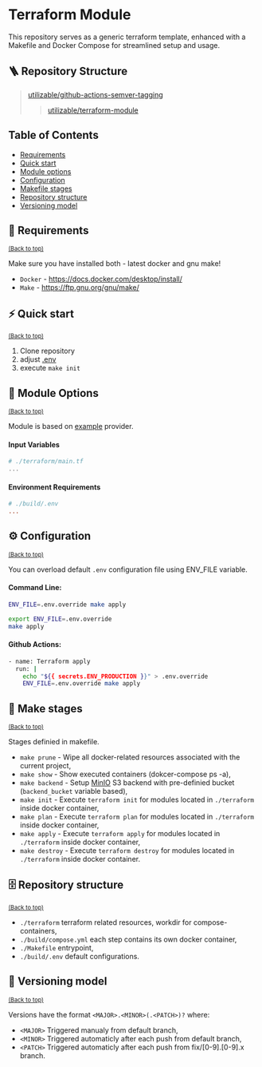 Terraform Module
============
This repository serves as a generic terraform template, enhanced with a Makefile and Docker Compose for streamlined setup and usage.

## 🪜 Repository Structure
> [utilizable/github-actions-semver-tagging](https://github.com/utilizable/github-actions-semver-tagging)
>> [utilizable/terraform-module](https://github.com/utilizable/terraform-module)

## Table of Contents
- [Requirements](#-requirements)
- [Quick start](#%EF%B8%8F-quick-start)
- [Module options](#-module-options)
- [Configuration](#%EF%B8%8F-configuration)
- [Makefile stages](#-make-stages)
- [Repository structure](#-repository-structure-1)
- [Versioning model](#-versioning-model)

## 🧰 Requirements
<sup>[(Back to top)](#table-of-contents)</sup>

Make sure you have installed both - latest docker and gnu make!

  - `Docker` - https://docs.docker.com/desktop/install/
  - `Make` - https://ftp.gnu.org/gnu/make/

## ⚡️ Quick start
<sup>[(Back to top)](#table-of-contents)</sup>

  1. Clone repository
  2. adjust [.env](./build/.env)
  3. execute `make init`

## 📔 Module Options
<sup>[(Back to top)](#table-of-contents)</sup>

Module is based on [example](https://registry.terraform.io/providers/) provider.

#### Input Variables
```tf
# ./terraform/main.tf
...
```
#### Environment Requirements
```ini
# ./build/.env
...
```
## ⚙️ Configuration
<sup>[(Back to top)](#table-of-contents)</sup>

You can overload default `.env` configuration file using ENV_FILE variable. 

#### Command Line:
```sh
ENV_FILE=.env.override make apply
```
```sh
export ENV_FILE=.env.override
make apply
```
#### Github Actions:
```sh
- name: Terraform apply
  run: |
    echo "${{ secrets.ENV_PRODUCTION }}" > .env.override
    ENV_FILE=.env.override make apply
```

## 📒 Make stages
<sup>[(Back to top)](#table-of-contents)</sup>

Stages definied in makefile.

- `make prune` - Wipe all docker-related resources associated with the current project,
- `make show` - Show executed containers (dokcer-compose ps -a),
- `make backend` - Setup [MinIO](https://min.io/) S3 backend with pre-definied bucket (`backend_bucket` variable based),
- `make init` - Execute `terraform init` for modules located in `./terraform` inside docker container,
- `make plan` - Execute `terraform plan` for modules located in `./terraform` inside docker container,
- `make apply` - Execute `terraform apply` for modules located in `./terraform` inside docker container,
- `make destroy` - Execute `terraform destroy` for modules located in `./terraform` inside docker container.

## 🗄 Repository structure
<sup>[(Back to top)](#table-of-contents)</sup>

- `./terraform` terraform related resources, workdir for compose-containers,
- `./build/compose.yml` each step contains its own docker container,
- `./Makefile` entrypoint,
- `./build/.env` default configurations.

## 🔖 Versioning model
<sup>[(Back to top)](#table-of-contents)</sup>

Versions have the format `<MAJOR>.<MINOR>(.<PATCH>)?` where:

- `<MAJOR>` Triggered manualy from default branch,
- `<MINOR>` Triggered automaticly after each push from default branch,
- `<PATCH>` Triggered automaticly after each push from fix/[0-9].[0-9].x branch.
